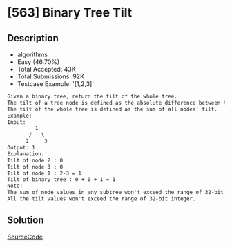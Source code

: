 # [563] Binary Tree Tilt

## Description

* algorithms
* Easy (46.70%)
* Total Accepted:    43K
* Total Submissions: 92K
* Testcase Example:  '[1,2,3]'

```md
Given a binary tree, return the tilt of the whole tree.
The tilt of a tree node is defined as the absolute difference between the sum of all left subtree node values and the sum of all right subtree node values. Null node has tilt 0.
The tilt of the whole tree is defined as the sum of all nodes' tilt.
Example:
Input:
         1
       /   \
      2     3
Output: 1
Explanation:
Tilt of node 2 : 0
Tilt of node 3 : 0
Tilt of node 1 : 2-3 = 1
Tilt of binary tree : 0 + 0 + 1 = 1
Note:
The sum of node values in any subtree won't exceed the range of 32-bit integer.
All the tilt values won't exceed the range of 32-bit integer.

```

## Solution

[SourceCode](./solution.js)